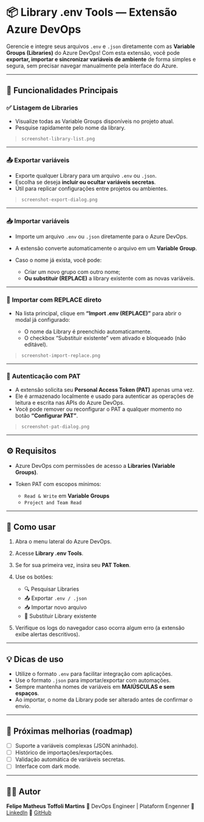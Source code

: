 # 📦 Library .env Tools — Extensão Azure DevOps

Gerencie e integre seus arquivos `.env` e `.json` diretamente com as **Variable Groups (Libraries)** do Azure DevOps!
Com esta extensão, você pode **exportar, importar e sincronizar variáveis de ambiente** de forma simples e segura, sem precisar navegar manualmente pela interface do Azure.

---

## 🚀 Funcionalidades Principais

### ✅ **Listagem de Libraries**

* Visualize todas as Variable Groups disponíveis no projeto atual.
* Pesquise rapidamente pelo nome da library.


> `screenshot-library-list.png`


---

### 📤 **Exportar variáveis**

* Exporte qualquer Library para um arquivo `.env` ou `.json`.
* Escolha se deseja **incluir ou ocultar variáveis secretas**.
* Útil para replicar configurações entre projetos ou ambientes.


> `screenshot-export-dialog.png`

---

### 📥 **Importar variáveis**

* Importe um arquivo `.env` ou `.json` diretamente para o Azure DevOps.
* A extensão converte automaticamente o arquivo em um **Variable Group**.
* Caso o nome já exista, você pode:

  * Criar um novo grupo com outro nome;
  * **Ou substituir (REPLACE)** a library existente com as novas variáveis.



---

### 🔁 **Importar com REPLACE direto**

* Na lista principal, clique em **“Import .env (REPLACE)”** para abrir o modal já configurado:

  * O nome da Library é preenchido automaticamente.
  * O checkbox “Substituir existente” vem ativado e bloqueado (não editável).


> `screenshot-import-replace.png`

---

### 🔐 **Autenticação com PAT**

* A extensão solicita seu **Personal Access Token (PAT)** apenas uma vez.
* Ele é armazenado localmente e usado para autenticar as operações de leitura e escrita nas APIs do Azure DevOps.
* Você pode remover ou reconfigurar o PAT a qualquer momento no botão **“Configurar PAT”**.


> `screenshot-pat-dialog.png`

---

## ⚙️ Requisitos

* Azure DevOps com permissões de acesso a **Libraries (Variable Groups)**.
* Token PAT com escopos mínimos:

  * `Read & Write` em **Variable Groups**
  * `Project and Team Read`

---

## 🧩 Como usar

1. Abra o menu lateral do Azure DevOps.
2. Acesse **Library .env Tools**.
3. Se for sua primeira vez, insira seu **PAT Token**.
4. Use os botões:

   * 🔍 Pesquisar Libraries
   * 📤 Exportar `.env / .json`
   * 📥 Importar novo arquivo
   * 🔁 Substituir Library existente
5. Verifique os logs do navegador caso ocorra algum erro (a extensão exibe alertas descritivos).

---

## 💡 Dicas de uso

* Utilize o formato `.env` para facilitar integração com aplicações.
* Use o formato `.json` para importar/exportar com automações.
* Sempre mantenha nomes de variáveis em **MAIÚSCULAS e sem espaços**.
* Ao importar, o nome da Library pode ser alterado antes de confirmar o envio.

---


## 🧠 Próximas melhorias (roadmap)

* [ ] Suporte a variáveis complexas (JSON aninhado).
* [ ] Histórico de importações/exportações.
* [ ] Validação automática de variáveis secretas.
* [ ] Interface com dark mode.

---

## 👨‍💻 Autor

**Felipe Matheus Toffoli Martins**
🔹 DevOps Engineer | Plataform Engenner
🔗 [LinkedIn](https://www.linkedin.com/in/felipetoffoli/)
💼 [GitHub](https://github.com/felipetoffoli)
